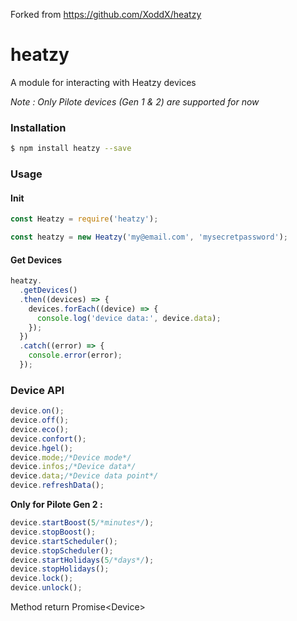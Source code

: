 Forked from https://github.com/XoddX/heatzy

# heatzy

A module for interacting with Heatzy devices

*Note : Only Pilote devices (Gen 1 & 2) are supported for now*

### Installation

```bash
$ npm install heatzy --save
```

### Usage

#### Init
```javascript
const Heatzy = require('heatzy');

const heatzy = new Heatzy('my@email.com', 'mysecretpassword');
```

#### Get Devices
```javascript
heatzy.
  .getDevices()
  .then((devices) => {
    devices.forEach((device) => {
      console.log('device data:', device.data);
    });
  })
  .catch((error) => {
    console.error(error);
  });
```

### Device API
```javascript
device.on();
device.off();
device.eco();
device.confort();
device.hgel();
device.mode;/*Device mode*/
device.infos;/*Device data*/
device.data;/*Device data point*/
device.refreshData();
```
**Only for Pilote Gen 2 :**
```javascript
device.startBoost(5/*minutes*/);
device.stopBoost();
device.startScheduler();
device.stopScheduler();
device.startHolidays(5/*days*/);
device.stopHolidays();
device.lock();
device.unlock();
```
Method return Promise\<Device\>

